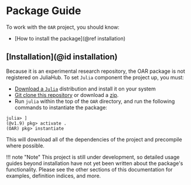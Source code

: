 # Package Guide

To work with the `OAR` project, you should know:

- [How to install the package](@ref installation)

## [Installation](@id installation)

Because it is an experimental research repository, the OAR package is not registered on JuliaHub.
To set `Julia` component the project up, you must:

- [Download a `Julia`](https://julialang.org/downloads/) distribution and install it on your system
- [Git clone this repository](https://github.com/AP6YC/OAR) or download a [zip](https://github.com/AP6YC/OAR/archive/refs/heads/main.zip).
- Run `julia` within the top of the `OAR` directory, and run the following commands to instantiate the package:

```julia-repl
julia> ]
(@v1.9) pkg> activate .
(OAR) pkg> instantiate
```

This will download all of the dependencies of the project and precompile where possible.

!!! note "Note"
    This project is still under development, so detailed usage guides beyond installation have not yet been written about the package's functionality.
    Please see the other sections of this documentation for examples, definition indices, and more.
